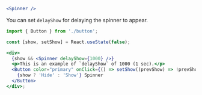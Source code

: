 ```jsx
<Spinner />
```

You can set `delayShow` for delaying the spinner to appear.

```jsx
import { Button } from './button';

const [show, setShow] = React.useState(false);

<div>
  {show && <Spinner delayShow={1000} />}
  <p>This is an example of `delayShow` of 1000 (1 sec).</p>
  <Button color="primary" onClick={() => setShow((prevShow) => !prevShow)}>
    {show ? 'Hide' : 'Show'} Spinner
  </Button>
</div>;
```
